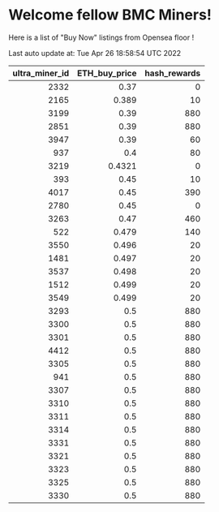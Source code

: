 # Welcome fellow BMC Miners!
Here is a list of "Buy Now" listings from Opensea floor !


Last auto update at: Tue Apr 26 18:58:54 UTC 2022


|   ultra_miner_id |   ETH_buy_price |   hash_rewards |
|-----------------:|----------------:|---------------:|
|             2332 |          0.37   |              0 |
|             2165 |          0.389  |             10 |
|             3199 |          0.39   |            880 |
|             2851 |          0.39   |            880 |
|             3947 |          0.39   |             60 |
|              937 |          0.4    |             80 |
|             3219 |          0.4321 |              0 |
|              393 |          0.45   |             10 |
|             4017 |          0.45   |            390 |
|             2780 |          0.45   |              0 |
|             3263 |          0.47   |            460 |
|              522 |          0.479  |            140 |
|             3550 |          0.496  |             20 |
|             1481 |          0.497  |             20 |
|             3537 |          0.498  |             20 |
|             1512 |          0.499  |             20 |
|             3549 |          0.499  |             20 |
|             3293 |          0.5    |            880 |
|             3300 |          0.5    |            880 |
|             3301 |          0.5    |            880 |
|             4412 |          0.5    |            880 |
|             3305 |          0.5    |            880 |
|              941 |          0.5    |            880 |
|             3307 |          0.5    |            880 |
|             3310 |          0.5    |            880 |
|             3311 |          0.5    |            880 |
|             3314 |          0.5    |            880 |
|             3331 |          0.5    |            880 |
|             3321 |          0.5    |            880 |
|             3323 |          0.5    |            880 |
|             3325 |          0.5    |            880 |
|             3330 |          0.5    |            880 |
